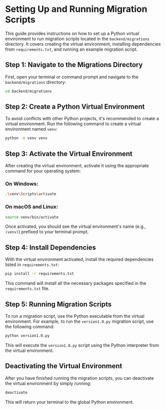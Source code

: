 # Setting Up and Running Migration Scripts

This guide provides instructions on how to set up a Python virtual environment to run migration scripts located in the `backend/migrations` directory. It covers creating the virtual environment, installing dependencies from `requirements.txt`, and running an example migration script.

## **Step 1: Navigate to the Migrations Directory**

First, open your terminal or command prompt and navigate to the `backend/migrations` directory:

```sh
cd backend/migrations
```

## **Step 2: Create a Python Virtual Environment**

To avoid conflicts with other Python projects, it's recommended to create a virtual environment. Run the following command to create a virtual environment named `venv`:

```sh
python -m venv venv
```

## **Step 3: Activate the Virtual Environment**

After creating the virtual environment, activate it using the appropriate command for your operating system:

### On Windows:

```sh
.\venv\Scripts\activate
```

### On macOS and Linux:

```sh
source venv/bin/activate
```

Once activated, you should see the virtual environment's name (e.g., `(venv)`) prefixed to your terminal prompt.

## **Step 4: Install Dependencies**

With the virtual environment activated, install the required dependencies listed in `requirements.txt`:

```sh
pip install -r requirements.txt
```

This command will install all the necessary packages specified in the `requirements.txt` file.

## **Step 5: Running Migration Scripts**

To run a migration script, use the Python executable from the virtual environment. For example, to run the `version1.0.py` migration script, use the following command:

```sh
python version1.0.py
```

This will execute the `version1.0.py` script using the Python interpreter from the virtual environment.

## **Deactivating the Virtual Environment**

After you have finished running the migration scripts, you can deactivate the virtual environment by simply running:

```sh
deactivate
```

This will return your terminal to the global Python environment.

